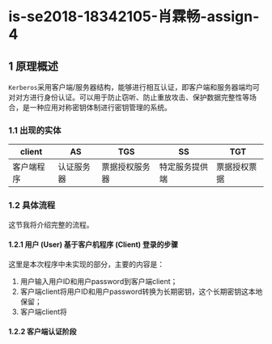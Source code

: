 # is-se2018-18342105-肖霖畅-assign-4

## 1 原理概述

`Kerberos`采用客户端/服务器结构，能够进行相互认证，即客户端和服务器端均可对对方进行身份认证。可以用于防止窃听、防止重放攻击、保护数据完整性等场合，是一种应用对称密钥体制进行密钥管理的系统。

### 1.1 出现的实体

| client | AS | TGS | SS | TGT |
| - | - | - | - | - |
|  客户端程序 | 认证服务器 | 票据授权服务器 | 特定服务提供端 |  票据授权票据 |

### 1.2 具体流程

这节我将介绍完整的流程。

#### 1.2.1 用户 (User) 基于客户机程序 (Client) 登录的步骤

这里是本次程序中未实现的部分，主要的内容是：

1. 用户输入用户ID和用户password到客户端client；
2. 客户端client将用户ID和用户password转换为长期密钥，这个长期密钥这本地保留；
3. 客户端client将

#### 1.2.2 客户端认证阶段

